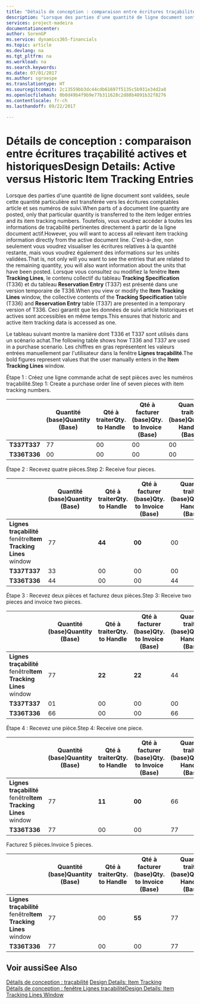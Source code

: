 ```yaml
---
title: "Détails de conception : comparaison entre écritures traçabilité actives et historiques | Microsoft Docs"
description: "Lorsque des parties d'une quantité de ligne document sont validées, seule cette quantité particulière est transférée vers les écritures comptables article et ses numéros de suivi. Toutefois, vous voudrez accéder à toutes les informations de traçabilité pertinentes directement à partir de la ligne document actif. C'est-à-dire, non seulement vous voudrez visualiser les écritures relatives à la quantité restante, mais vous voudrez également des informations sur les unités validées. Lorsque vous consultez ou modifiez la fenêtre **Lignes traçabilité**, le contenu collectif du tableau **Spécification traçabilité** (T336) et du tableau **Ecriture réservation** (T337) est présenté dans une version temporaire de T336. Ceci garantit que les données de suivi article historiques et actives sont accessibles en même temps."
services: project-madeira
documentationcenter: 
author: SorenGP
ms.service: dynamics365-financials
ms.topic: article
ms.devlang: na
ms.tgt_pltfrm: na
ms.workload: na
ms.search.keywords: 
ms.date: 07/01/2017
ms.author: sgroespe
ms.translationtype: HT
ms.sourcegitcommit: 2c13559bb3dc44cdb61697f5135c5b931e34d2a8
ms.openlocfilehash: 0b0d49b4f9b9e77b311628c2d88b4891b32f8276
ms.contentlocale: fr-ch
ms.lasthandoff: 09/22/2017

---
```

# <a name="design-details-active-versus-historic-item-tracking-entries"></a><span data-ttu-id="ae53b-107">Détails de conception : comparaison entre écritures traçabilité actives et historiques</span><span class="sxs-lookup"><span data-stu-id="ae53b-107">Design Details: Active versus Historic Item Tracking Entries</span></span>
<span data-ttu-id="ae53b-108">Lorsque des parties d'une quantité de ligne document sont validées, seule cette quantité particulière est transférée vers les écritures comptables article et ses numéros de suivi.</span><span class="sxs-lookup"><span data-stu-id="ae53b-108">When parts of a document line quantity are posted, only that particular quantity is transferred to the item ledger entries and its item tracking numbers.</span></span> <span data-ttu-id="ae53b-109">Toutefois, vous voudrez accéder à toutes les informations de traçabilité pertinentes directement à partir de la ligne document actif.</span><span class="sxs-lookup"><span data-stu-id="ae53b-109">However, you will want to access all relevant item tracking information directly from the active document line.</span></span> <span data-ttu-id="ae53b-110">C'est-à-dire, non seulement vous voudrez visualiser les écritures relatives à la quantité restante, mais vous voudrez également des informations sur les unités validées.</span><span class="sxs-lookup"><span data-stu-id="ae53b-110">That is, not only will you want to see the entries that are related to the remaining quantity, you will also want information about the units that have been posted.</span></span> <span data-ttu-id="ae53b-111">Lorsque vous consultez ou modifiez la fenêtre **Item Tracking Lines**, le contenu collectif du tableau **Tracking Specification** (T336) et du tableau **Reservation Entry** (T337) est présenté dans une version temporaire de T336.</span><span class="sxs-lookup"><span data-stu-id="ae53b-111">When you view or modify the **Item Tracking Lines** window, the collective contents of the **Tracking Specification** table (T336) and **Reservation Entry** table (T337) are presented in a temporary version of T336.</span></span> <span data-ttu-id="ae53b-112">Ceci garantit que les données de suivi article historiques et actives sont accessibles en même temps.</span><span class="sxs-lookup"><span data-stu-id="ae53b-112">This ensures that historic and active item tracking data is accessed as one.</span></span>  

 <span data-ttu-id="ae53b-113">Le tableau suivant montre la manière dont T336 et T337 sont utilisés dans un scénario achat.</span><span class="sxs-lookup"><span data-stu-id="ae53b-113">The following table shows how T336 and T337 are used in a purchase scenario.</span></span> <span data-ttu-id="ae53b-114">Les chiffres en gras représentent les valeurs entrées manuellement par l'utilisateur dans la fenêtre **Lignes traçabilité**.</span><span class="sxs-lookup"><span data-stu-id="ae53b-114">The bold figures represent values that the user manually enters in the **Item Tracking Lines** window.</span></span>  

 <span data-ttu-id="ae53b-115">Étape 1 : Créez une ligne commande achat de sept pièces avec les numéros traçabilité.</span><span class="sxs-lookup"><span data-stu-id="ae53b-115">Step 1: Create a purchase order line of seven pieces with item tracking numbers.</span></span>  

||<span data-ttu-id="ae53b-116">**Quantité (base)**</span><span class="sxs-lookup"><span data-stu-id="ae53b-116">**Quantity (Base)**</span></span>|<span data-ttu-id="ae53b-117">**Qté à traiter**</span><span class="sxs-lookup"><span data-stu-id="ae53b-117">**Qty. to Handle**</span></span>|<span data-ttu-id="ae53b-118">**Qté à facturer (base)**</span><span class="sxs-lookup"><span data-stu-id="ae53b-118">**Qty. to Invoice (Base)**</span></span>|<span data-ttu-id="ae53b-119">**Quantité traitée (base)**</span><span class="sxs-lookup"><span data-stu-id="ae53b-119">**Quantity Handled (Base)**</span></span>|<span data-ttu-id="ae53b-120">**Quantité facturée (base)**</span><span class="sxs-lookup"><span data-stu-id="ae53b-120">**Quantity Invoiced (Base)**</span></span>|  
|-|----------------------------------------------|--------------------------------------------|------------------------------------------------------|-------------------------------------------------------|--------------------------------------------------------|  
|<span data-ttu-id="ae53b-121">**T337**</span><span class="sxs-lookup"><span data-stu-id="ae53b-121">**T337**</span></span>|<span data-ttu-id="ae53b-122">7</span><span class="sxs-lookup"><span data-stu-id="ae53b-122">7</span></span>|<span data-ttu-id="ae53b-123">0</span><span class="sxs-lookup"><span data-stu-id="ae53b-123">0</span></span>|<span data-ttu-id="ae53b-124">0</span><span class="sxs-lookup"><span data-stu-id="ae53b-124">0</span></span>|<span data-ttu-id="ae53b-125">0</span><span class="sxs-lookup"><span data-stu-id="ae53b-125">0</span></span>|<span data-ttu-id="ae53b-126">0</span><span class="sxs-lookup"><span data-stu-id="ae53b-126">0</span></span>|  
|<span data-ttu-id="ae53b-127">**T336**</span><span class="sxs-lookup"><span data-stu-id="ae53b-127">**T336**</span></span>|<span data-ttu-id="ae53b-128">0</span><span class="sxs-lookup"><span data-stu-id="ae53b-128">0</span></span>|<span data-ttu-id="ae53b-129">0</span><span class="sxs-lookup"><span data-stu-id="ae53b-129">0</span></span>|<span data-ttu-id="ae53b-130">0</span><span class="sxs-lookup"><span data-stu-id="ae53b-130">0</span></span>|<span data-ttu-id="ae53b-131">0</span><span class="sxs-lookup"><span data-stu-id="ae53b-131">0</span></span>|<span data-ttu-id="ae53b-132">0</span><span class="sxs-lookup"><span data-stu-id="ae53b-132">0</span></span>|  

 <span data-ttu-id="ae53b-133">Étape 2 : Recevez quatre pièces.</span><span class="sxs-lookup"><span data-stu-id="ae53b-133">Step 2: Receive four pieces.</span></span>  

||<span data-ttu-id="ae53b-134">**Quantité (base)**</span><span class="sxs-lookup"><span data-stu-id="ae53b-134">**Quantity (Base)**</span></span>|<span data-ttu-id="ae53b-135">**Qté à traiter**</span><span class="sxs-lookup"><span data-stu-id="ae53b-135">**Qty. to Handle**</span></span>|<span data-ttu-id="ae53b-136">**Qté à facturer (base)**</span><span class="sxs-lookup"><span data-stu-id="ae53b-136">**Qty. to Invoice (Base)**</span></span>|<span data-ttu-id="ae53b-137">**Quantité traitée (base)**</span><span class="sxs-lookup"><span data-stu-id="ae53b-137">**Quantity Handled (Base)**</span></span>|<span data-ttu-id="ae53b-138">**Quantité facturée (base)**</span><span class="sxs-lookup"><span data-stu-id="ae53b-138">**Quantity Invoiced (Base)**</span></span>|  
|-|----------------------------------------------|--------------------------------------------|------------------------------------------------------|-------------------------------------------------------|--------------------------------------------------------|  
|<span data-ttu-id="ae53b-139">**Lignes traçabilité** fenêtre</span><span class="sxs-lookup"><span data-stu-id="ae53b-139">**Item Tracking Lines** window</span></span>|<span data-ttu-id="ae53b-140">7</span><span class="sxs-lookup"><span data-stu-id="ae53b-140">7</span></span>|<span data-ttu-id="ae53b-141">**4**</span><span class="sxs-lookup"><span data-stu-id="ae53b-141">**4**</span></span>|<span data-ttu-id="ae53b-142">**0**</span><span class="sxs-lookup"><span data-stu-id="ae53b-142">**0**</span></span>|<span data-ttu-id="ae53b-143">0</span><span class="sxs-lookup"><span data-stu-id="ae53b-143">0</span></span>|<span data-ttu-id="ae53b-144">0</span><span class="sxs-lookup"><span data-stu-id="ae53b-144">0</span></span>|  
|<span data-ttu-id="ae53b-145">**T337**</span><span class="sxs-lookup"><span data-stu-id="ae53b-145">**T337**</span></span>|<span data-ttu-id="ae53b-146">3</span><span class="sxs-lookup"><span data-stu-id="ae53b-146">3</span></span>|<span data-ttu-id="ae53b-147">0</span><span class="sxs-lookup"><span data-stu-id="ae53b-147">0</span></span>|<span data-ttu-id="ae53b-148">0</span><span class="sxs-lookup"><span data-stu-id="ae53b-148">0</span></span>|<span data-ttu-id="ae53b-149">0</span><span class="sxs-lookup"><span data-stu-id="ae53b-149">0</span></span>|<span data-ttu-id="ae53b-150">0</span><span class="sxs-lookup"><span data-stu-id="ae53b-150">0</span></span>|  
|<span data-ttu-id="ae53b-151">**T336**</span><span class="sxs-lookup"><span data-stu-id="ae53b-151">**T336**</span></span>|<span data-ttu-id="ae53b-152">4</span><span class="sxs-lookup"><span data-stu-id="ae53b-152">4</span></span>|<span data-ttu-id="ae53b-153">0</span><span class="sxs-lookup"><span data-stu-id="ae53b-153">0</span></span>|<span data-ttu-id="ae53b-154">0</span><span class="sxs-lookup"><span data-stu-id="ae53b-154">0</span></span>|<span data-ttu-id="ae53b-155">4</span><span class="sxs-lookup"><span data-stu-id="ae53b-155">4</span></span>|<span data-ttu-id="ae53b-156">0</span><span class="sxs-lookup"><span data-stu-id="ae53b-156">0</span></span>|  

 <span data-ttu-id="ae53b-157">Étape 3 : Recevez deux pièces et facturez deux pièces.</span><span class="sxs-lookup"><span data-stu-id="ae53b-157">Step 3: Receive two pieces and invoice two pieces.</span></span>  

||<span data-ttu-id="ae53b-158">**Quantité (base)**</span><span class="sxs-lookup"><span data-stu-id="ae53b-158">**Quantity (Base)**</span></span>|<span data-ttu-id="ae53b-159">**Qté à traiter**</span><span class="sxs-lookup"><span data-stu-id="ae53b-159">**Qty. to Handle**</span></span>|<span data-ttu-id="ae53b-160">**Qté à facturer (base)**</span><span class="sxs-lookup"><span data-stu-id="ae53b-160">**Qty. to Invoice (Base)**</span></span>|<span data-ttu-id="ae53b-161">**Quantité traitée (base)**</span><span class="sxs-lookup"><span data-stu-id="ae53b-161">**Quantity Handled (Base)**</span></span>|<span data-ttu-id="ae53b-162">**Quantité facturée (base)**</span><span class="sxs-lookup"><span data-stu-id="ae53b-162">**Quantity Invoiced (Base)**</span></span>|  
|-|----------------------------------------------|--------------------------------------------|------------------------------------------------------|-------------------------------------------------------|--------------------------------------------------------|  
|<span data-ttu-id="ae53b-163">**Lignes traçabilité** fenêtre</span><span class="sxs-lookup"><span data-stu-id="ae53b-163">**Item Tracking Lines** window</span></span>|<span data-ttu-id="ae53b-164">7</span><span class="sxs-lookup"><span data-stu-id="ae53b-164">7</span></span>|<span data-ttu-id="ae53b-165">**2**</span><span class="sxs-lookup"><span data-stu-id="ae53b-165">**2**</span></span>|<span data-ttu-id="ae53b-166">**2**</span><span class="sxs-lookup"><span data-stu-id="ae53b-166">**2**</span></span>|<span data-ttu-id="ae53b-167">4</span><span class="sxs-lookup"><span data-stu-id="ae53b-167">4</span></span>|<span data-ttu-id="ae53b-168">0</span><span class="sxs-lookup"><span data-stu-id="ae53b-168">0</span></span>|  
|<span data-ttu-id="ae53b-169">**T337**</span><span class="sxs-lookup"><span data-stu-id="ae53b-169">**T337**</span></span>|<span data-ttu-id="ae53b-170">0</span><span class="sxs-lookup"><span data-stu-id="ae53b-170">1</span></span>|<span data-ttu-id="ae53b-171">0</span><span class="sxs-lookup"><span data-stu-id="ae53b-171">0</span></span>|<span data-ttu-id="ae53b-172">0</span><span class="sxs-lookup"><span data-stu-id="ae53b-172">0</span></span>|<span data-ttu-id="ae53b-173">0</span><span class="sxs-lookup"><span data-stu-id="ae53b-173">0</span></span>|<span data-ttu-id="ae53b-174">0</span><span class="sxs-lookup"><span data-stu-id="ae53b-174">0</span></span>|  
|<span data-ttu-id="ae53b-175">**T336**</span><span class="sxs-lookup"><span data-stu-id="ae53b-175">**T336**</span></span>|<span data-ttu-id="ae53b-176">6</span><span class="sxs-lookup"><span data-stu-id="ae53b-176">6</span></span>|<span data-ttu-id="ae53b-177">0</span><span class="sxs-lookup"><span data-stu-id="ae53b-177">0</span></span>|<span data-ttu-id="ae53b-178">0</span><span class="sxs-lookup"><span data-stu-id="ae53b-178">0</span></span>|<span data-ttu-id="ae53b-179">6</span><span class="sxs-lookup"><span data-stu-id="ae53b-179">6</span></span>|<span data-ttu-id="ae53b-180">2</span><span class="sxs-lookup"><span data-stu-id="ae53b-180">2</span></span>|  

 <span data-ttu-id="ae53b-181">Étape 4 : Recevez une pièce.</span><span class="sxs-lookup"><span data-stu-id="ae53b-181">Step 4: Receive one piece.</span></span>  

||<span data-ttu-id="ae53b-182">**Quantité (base)**</span><span class="sxs-lookup"><span data-stu-id="ae53b-182">**Quantity (Base)**</span></span>|<span data-ttu-id="ae53b-183">**Qté à traiter**</span><span class="sxs-lookup"><span data-stu-id="ae53b-183">**Qty. to Handle**</span></span>|<span data-ttu-id="ae53b-184">**Qté à facturer (base)**</span><span class="sxs-lookup"><span data-stu-id="ae53b-184">**Qty. to Invoice (Base)**</span></span>|<span data-ttu-id="ae53b-185">**Quantité traitée (base)**</span><span class="sxs-lookup"><span data-stu-id="ae53b-185">**Quantity Handled (Base)**</span></span>|<span data-ttu-id="ae53b-186">**Quantité facturée (base)**</span><span class="sxs-lookup"><span data-stu-id="ae53b-186">**Quantity Invoiced (Base)**</span></span>|  
|-|----------------------------------------------|--------------------------------------------|------------------------------------------------------|-------------------------------------------------------|--------------------------------------------------------|  
|<span data-ttu-id="ae53b-187">**Lignes traçabilité** fenêtre</span><span class="sxs-lookup"><span data-stu-id="ae53b-187">**Item Tracking Lines** window</span></span>|<span data-ttu-id="ae53b-188">7</span><span class="sxs-lookup"><span data-stu-id="ae53b-188">7</span></span>|<span data-ttu-id="ae53b-189">**1**</span><span class="sxs-lookup"><span data-stu-id="ae53b-189">**1**</span></span>|<span data-ttu-id="ae53b-190">**0**</span><span class="sxs-lookup"><span data-stu-id="ae53b-190">**0**</span></span>|<span data-ttu-id="ae53b-191">6</span><span class="sxs-lookup"><span data-stu-id="ae53b-191">6</span></span>|<span data-ttu-id="ae53b-192">2</span><span class="sxs-lookup"><span data-stu-id="ae53b-192">2</span></span>|  
|<span data-ttu-id="ae53b-193">**T336**</span><span class="sxs-lookup"><span data-stu-id="ae53b-193">**T336**</span></span>|<span data-ttu-id="ae53b-194">7</span><span class="sxs-lookup"><span data-stu-id="ae53b-194">7</span></span>|<span data-ttu-id="ae53b-195">0</span><span class="sxs-lookup"><span data-stu-id="ae53b-195">0</span></span>|<span data-ttu-id="ae53b-196">0</span><span class="sxs-lookup"><span data-stu-id="ae53b-196">0</span></span>|<span data-ttu-id="ae53b-197">7</span><span class="sxs-lookup"><span data-stu-id="ae53b-197">7</span></span>|<span data-ttu-id="ae53b-198">2</span><span class="sxs-lookup"><span data-stu-id="ae53b-198">2</span></span>|  

 <span data-ttu-id="ae53b-199">Facturez 5 pièces.</span><span class="sxs-lookup"><span data-stu-id="ae53b-199">Invoice 5 pieces.</span></span>  

||<span data-ttu-id="ae53b-200">**Quantité (base)**</span><span class="sxs-lookup"><span data-stu-id="ae53b-200">**Quantity (Base)**</span></span>|<span data-ttu-id="ae53b-201">**Qté à traiter**</span><span class="sxs-lookup"><span data-stu-id="ae53b-201">**Qty. to Handle**</span></span>|<span data-ttu-id="ae53b-202">**Qté à facturer (base)**</span><span class="sxs-lookup"><span data-stu-id="ae53b-202">**Qty. to Invoice (Base)**</span></span>|<span data-ttu-id="ae53b-203">**Quantité traitée (base)**</span><span class="sxs-lookup"><span data-stu-id="ae53b-203">**Quantity Handled (Base)**</span></span>|<span data-ttu-id="ae53b-204">**Quantité facturée (base)**</span><span class="sxs-lookup"><span data-stu-id="ae53b-204">**Quantity Invoiced (Base)**</span></span>|  
|-|----------------------------------------------|--------------------------------------------|------------------------------------------------------|-------------------------------------------------------|--------------------------------------------------------|  
|<span data-ttu-id="ae53b-205">**Lignes traçabilité** fenêtre</span><span class="sxs-lookup"><span data-stu-id="ae53b-205">**Item Tracking Lines** window</span></span>|<span data-ttu-id="ae53b-206">7</span><span class="sxs-lookup"><span data-stu-id="ae53b-206">7</span></span>|<span data-ttu-id="ae53b-207">0</span><span class="sxs-lookup"><span data-stu-id="ae53b-207">0</span></span>|<span data-ttu-id="ae53b-208">**5**</span><span class="sxs-lookup"><span data-stu-id="ae53b-208">**5**</span></span>|<span data-ttu-id="ae53b-209">7</span><span class="sxs-lookup"><span data-stu-id="ae53b-209">7</span></span>|<span data-ttu-id="ae53b-210">2</span><span class="sxs-lookup"><span data-stu-id="ae53b-210">2</span></span>|  
|<span data-ttu-id="ae53b-211">**T336**</span><span class="sxs-lookup"><span data-stu-id="ae53b-211">**T336**</span></span>|<span data-ttu-id="ae53b-212">7</span><span class="sxs-lookup"><span data-stu-id="ae53b-212">7</span></span>|<span data-ttu-id="ae53b-213">0</span><span class="sxs-lookup"><span data-stu-id="ae53b-213">0</span></span>|<span data-ttu-id="ae53b-214">0</span><span class="sxs-lookup"><span data-stu-id="ae53b-214">0</span></span>|<span data-ttu-id="ae53b-215">7</span><span class="sxs-lookup"><span data-stu-id="ae53b-215">7</span></span>|<span data-ttu-id="ae53b-216">7</span><span class="sxs-lookup"><span data-stu-id="ae53b-216">7</span></span>|  

## <a name="see-also"></a><span data-ttu-id="ae53b-217">Voir aussi</span><span class="sxs-lookup"><span data-stu-id="ae53b-217">See Also</span></span>  
 <span data-ttu-id="ae53b-218">[Détails de conception : traçabilité](design-details-item-tracking.md) </span><span class="sxs-lookup"><span data-stu-id="ae53b-218">[Design Details: Item Tracking](design-details-item-tracking.md) </span></span>  
 [<span data-ttu-id="ae53b-219">Détails de conception : fenêtre Lignes traçabilité</span><span class="sxs-lookup"><span data-stu-id="ae53b-219">Design Details: Item Tracking Lines Window</span></span>](design-details-item-tracking-lines-window.md)


